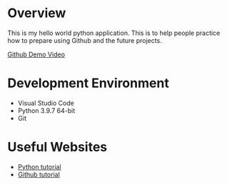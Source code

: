 # Overview

This is my hello world python application. This is to help people practice how to prepare using Github and the future projects.


[Github Demo Video](https://youtu.be/CwSxuwPU408)

# Development Environment

* Visual Studio Code
* Python 3.9.7 64-bit
* Git

# Useful Websites


* [Python tutorial](https://www.w3schools.com/python/default.asp)
* [Github tutorial](https://www.w3schools.com/git/git_remote_getstarted.asp?remote=github)
